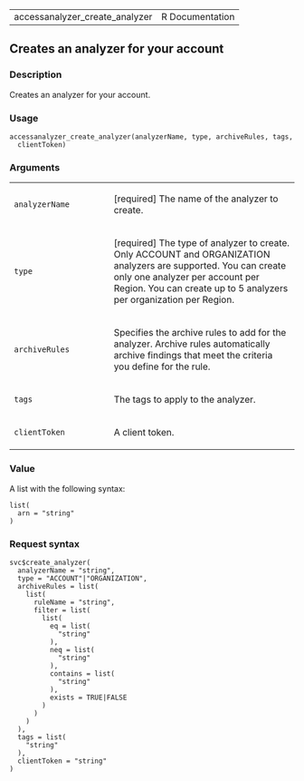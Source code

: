<table style="width: 100%;">
<tbody>
<tr class="odd">
<td>accessanalyzer_create_analyzer</td>
<td style="text-align: right;">R Documentation</td>
</tr>
</tbody>
</table>

## Creates an analyzer for your account

### Description

Creates an analyzer for your account.

### Usage

    accessanalyzer_create_analyzer(analyzerName, type, archiveRules, tags,
      clientToken)

### Arguments

<table>
<colgroup>
<col style="width: 35%" />
<col style="width: 65%" />
</colgroup>
<tbody>
<tr class="odd">
<td><code
id="accessanalyzer_create_analyzer_:_analyzerName">analyzerName</code></td>
<td><p>[required] The name of the analyzer to create.</p></td>
</tr>
<tr class="even">
<td><code id="accessanalyzer_create_analyzer_:_type">type</code></td>
<td><p>[required] The type of analyzer to create. Only ACCOUNT and
ORGANIZATION analyzers are supported. You can create only one analyzer
per account per Region. You can create up to 5 analyzers per
organization per Region.</p></td>
</tr>
<tr class="odd">
<td><code
id="accessanalyzer_create_analyzer_:_archiveRules">archiveRules</code></td>
<td><p>Specifies the archive rules to add for the analyzer. Archive
rules automatically archive findings that meet the criteria you define
for the rule.</p></td>
</tr>
<tr class="even">
<td><code id="accessanalyzer_create_analyzer_:_tags">tags</code></td>
<td><p>The tags to apply to the analyzer.</p></td>
</tr>
<tr class="odd">
<td><code
id="accessanalyzer_create_analyzer_:_clientToken">clientToken</code></td>
<td><p>A client token.</p></td>
</tr>
</tbody>
</table>

### Value

A list with the following syntax:

    list(
      arn = "string"
    )

### Request syntax

    svc$create_analyzer(
      analyzerName = "string",
      type = "ACCOUNT"|"ORGANIZATION",
      archiveRules = list(
        list(
          ruleName = "string",
          filter = list(
            list(
              eq = list(
                "string"
              ),
              neq = list(
                "string"
              ),
              contains = list(
                "string"
              ),
              exists = TRUE|FALSE
            )
          )
        )
      ),
      tags = list(
        "string"
      ),
      clientToken = "string"
    )
